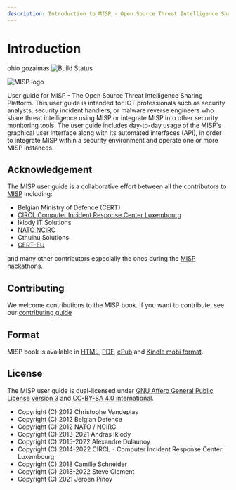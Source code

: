 ```yaml
---
description: Introduction to MISP - Open Source Threat Intelligence Sharing Platform
---
```


# Introduction
ohio gozaimas
![Build Status](https://github.com/MISP/misp-book/actions/workflows/honkit.yml/badge.svg)

![MISP logo](https://raw.githubusercontent.com/MISP/MISP/2.4/INSTALL/logos/misp-logo.png)

User guide for MISP - The Open Source Threat Intelligence Sharing Platform. This user guide is intended for ICT professionals such as security analysts, security incident handlers, or malware reverse engineers who share threat intelligence using MISP or integrate MISP into other security monitoring tools. The user guide includes day-to-day usage of the MISP's graphical user interface along with its automated interfaces \(API\), in order to integrate MISP within a security environment and operate one or more MISP instances.

## Acknowledgement

The MISP user guide is a collaborative effort between all the contributors to [MISP](https://www.github.com/MISP) including:

* Belgian Ministry of Defence \(CERT\)
* [CIRCL Computer Incident Response Center Luxembourg](https://www.circl.lu/)
* Iklody IT Solutions
* [NATO NCIRC](http://www.ncirc.nato.int/)
* Cthulhu Solutions
* [CERT-EU](https://cert.europa.eu)

and many other contributors especially the ones during the [MISP hackathons](https://github.com/MISP/MISP/wiki/Hackathon "MISP Hackathon Wiki").

## Contributing

We welcome contributions to the MISP book. If you want to contribute, see our [contributing guide](/CONTRIBUTING.md) 

<div class="pagebreak"></div>

## Format

MISP book is available in [HTML](https://www.circl.lu/doc/misp/), [PDF](https://www.circl.lu/doc/misp/book.pdf), [ePub](https://www.circl.lu/doc/misp/book.epub) and [Kindle mobi format](https://www.circl.lu/doc/misp/book.mobi).

## License

The MISP user guide is dual-licensed under [GNU Affero General Public License version 3](http://www.gnu.org/licenses/agpl-3.0.html) and [CC-BY-SA 4.0 international](https://creativecommons.org/licenses/by-sa/4.0/).

* Copyright \(C\) 2012 Christophe Vandeplas
* Copyright \(C\) 2012 Belgian Defence
* Copyright \(C\) 2012 NATO / NCIRC
* Copyright \(C\) 2013-2021 Andras Iklody
* Copyright \(C\) 2015-2022 Alexandre Dulaunoy
* Copyright \(C\) 2014-2022 CIRCL - Computer Incident Response Center Luxembourg
* Copyright \(C\) 2018 Camille Schneider
* Copyright \(C\) 2018-2022 Steve Clement
* Copyright \(C\) 2021 Jeroen Pinoy
